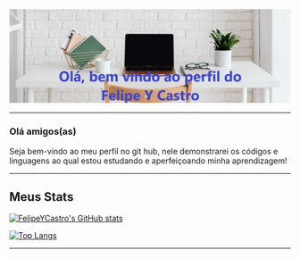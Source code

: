 <img src="/Header.jpg">

___
### Olá amigos(as) 

Seja bem-vindo ao meu perfil no git hub, nele demonstrarei os códigos e linguagens ao qual estou estudando e aperfeiçoando minha aprendizagem!


___

## Meus Stats
[![FelipeYCastro's GitHub stats](https://github-readme-stats.vercel.app/api?username=FelipeYCastro)](https://github.com/FelipeYCastro/github-readme-stats)

[![Top Langs](https://github-readme-stats.vercel.app/api/top-langs/?username=FelipeYCastro&layout=compact)](https://github.com/FelipeYCastro/github-readme-stats)

___
